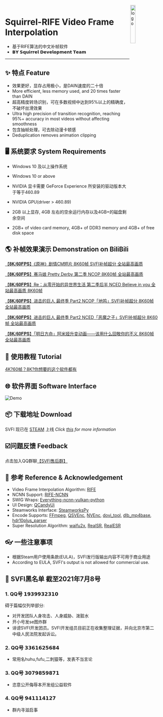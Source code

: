 <img width="18%" src="https://images.gitee.com/uploads/images/2021/1001/175044_95aa1d90_8684016.jpeg" alt="logo" align="right">

# Squirrel-RIFE Video Frame Interpolation
- 基于RIFE算法的中文补帧软件
- 𝗕𝗬 𝗦𝗾𝘂𝗶𝗿𝗿𝗲𝗹 𝗗𝗲𝘃𝗲𝗹𝗼𝗽𝗺𝗲𝗻𝘁 𝗧𝗲𝗮𝗺

----

## ✨ 特点 Feature

- 效果更好，显存占用极小，是DAIN速度的二十倍 
- More efficient, less memory used, and 20 times faster than DAIN
- 超高精度转场识别，可在多数视频中达到95%以上的精确度，不破坏丝滑效果
- Ultra high precision of transition recognition, reaching 95%+ accuracy in most videos without affecting smoothness
- 包含抽帧处理，可去除动漫卡顿感 
- Deduplication removes animation clipping

## 🖥 系统要求 System Requirements
- Windows 10 及以上操作系统 
- Windows 10 or above
 
- NVIDIA 显卡需要 GeForce Experience 所安装的驱动版本大于等于460.89
- NVIDIA GPU(driver > 460.89)

- 2GB 以上显存, 4GB 左右的空余运行内存以及4GB+的磁盘剩余空间 
- 2GB+ of video card memory, 4GB+ of DDR3 memory and 4GB+ of free disk space


## 🌎 补帧效果演示 Demonstration on BiliBili

[【𝟖𝐊/𝟔𝟎𝐅𝐏𝐒】《原神》剧情CM短片 8K60帧 SVFI补帧超分 全站最高画质](https://www.bilibili.com/video/BV1FS4y1C7RD)

[【𝟖𝐊/𝟔𝟎𝐅𝐏𝐒】赛马娘 Pretty Derby 第二季 NCOP 8K60帧 全站最高画质](https://www.bilibili.com/video/BV1QY411b7e4)

[【𝟖𝐊/𝟔𝟎𝐅𝐏𝐒】Re：从零开始的异世界生活 第二季后半 NCED Believe in you 全站最高画质 8K60帧](https://www.bilibili.com/video/BV1kF411p7FB)

[【𝟖𝐊/𝟔𝟎𝐅𝐏𝐒】进击的巨人 最终季 Part2 NCOP「地鸣」SVFI补帧超分 8K60帧 全站最高画质](https://www.bilibili.com/video/BV1km4y1D7rX)

[【𝟖𝐊/𝟔𝟎𝐅𝐏𝐒】进击的巨人 最终季 Part2 NCED「恶魔之子」SVFI补帧超分 8K60帧 全站最高画质](https://www.bilibili.com/video/BV1qr4y1v7iz)

[【𝟖𝐊/𝟔𝟎𝐅𝐏𝐒】「明日方舟」阿米娅升变动画——该用什么回敬你的不义 8K60帧 全站最高画质](https://www.bilibili.com/video/BV1Gi4y1N7FG)

## 📜 使用教程 Tutorial

[4K?60帧？8K?你想要的这个软件都有](https://www.bilibili.com/video/BV1jL411c7Vc)

## 🌐 软件界面 Software Interface
![Demo](https://images.gitee.com/uploads/images/2021/1001/175122_510ac4e7_8684016.jpeg)

## 📦️ 下载地址 Download

SVFI 现已在 [STEAM](https://store.steampowered.com/app/1692080/SVFI/) 上线
*Click [this](https://store.steampowered.com/app/1692080/SVFI/) for more information*

## ☑️问题反馈 Feedback

点击加入QQ群聊[【SVFI售后群】](https://jq.qq.com/?_wv=1027&k=VkFJfMT8)

## 🤝  参考 Reference & Acknowledgement
- Video Frame Interpolation Algorithm: [RIFE](https://github.com/hzwer/arXiv2020-RIFE)
- NCNN Support: [RIFE-NCNN](https://github.com/nihui/rife-ncnn-vulkan) 
- SWIG Wraps: [Everything-ncnn-vulkan-python](https://github.com/orgs/media2x/repositories)
- UI Design: [QCandyUi](https://github.com/shuoGG1239/QCandyUi)
- Steamworks Interface: [SteamworksPy](https://github.com/philippj/SteamworksPy)
- Encode Supports: [FFmpeg](https://github.com/FFmpeg/FFmpeg), [QSVEnc](https://github.com/rigaya/QSVEnc), [NVEnc](https://github.com/rigaya/NVEnc), [dovi_tool](https://github.com/quietvoid/dovi_tool), [dlb_mp4base](https://github.com/DolbyLaboratories/dlb_mp4base), [hdr10plus_parser](https://github.com/quietvoid/hdr10plus_parser)
- Super Resolution Algorithm: [waifu2x](https://github.com/nagadomi/waifu2x), [RealSR](https://github.com/jixiaozhong/RealSR), [RealESR](https://github.com/xinntao/Real-ESRGAN)

## 👓 一些注意事项
- 根据Steam用户使用条款(EULA)，SVFI发行版输出内容不可用于商业用途
- According to EULA, SVFI's output is not allowed for commercial use.

## 🚫 SVFI黑名单 截至2021年7月8号

### 1. QQ号 𝟭𝟵𝟯𝟵𝟵𝟯𝟮𝟯𝟭𝟬 
碍于篇幅仅列举部分:
- 对开发团队人身攻击、人身威胁、泼脏水
- 开小号发se图炸群
- 诽谤SVFI开发团员。SVFI开发组员目前正在收集整理证据，并向北京市第二中级人民法院发起诉讼。

### 2. QQ号 𝟯𝟯𝟲𝟭𝟲𝟮𝟱𝟲𝟴𝟰 
- 常用名huhu,fufu,二刺猿等，发表不当言论

### 3. QQ号 𝟯𝟬𝟳𝟵𝟴𝟱𝟵𝟴𝟳𝟭
- 恣意公开侮辱本开发组公益软件 

### 4. QQ号 𝟵𝟰𝟭𝟭𝟭𝟰𝟭𝟮𝟳
- 群内寻滋启事

